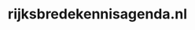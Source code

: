 ---
layout: post
title:  "rijksbredekennisagenda.nl"
internal_url:  "/dutchgov/rijksbredekennisagenda.nl.html"
categories: dutchgov
---